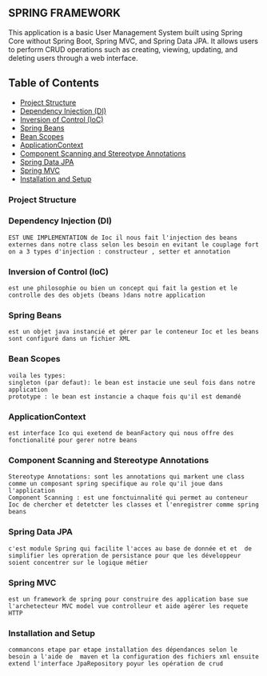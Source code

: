 ## SPRING FRAMEWORK

This application is a basic User Management System
built using Spring Core without Spring Boot,
Spring MVC, and Spring Data JPA. It allows users to perform CRUD operations
such as creating, viewing, updating, and deleting users through a web interface.

## Table of Contents
- [Project Structure](#project-structure)
- [Dependency Injection (DI)](#dependency-injection-di)
- [Inversion of Control (IoC)](#inversion-of-control-ioc)
- [Spring Beans](#spring-beans)
- [Bean Scopes](#bean-scopes)
- [ApplicationContext](#applicationcontext)
- [Component Scanning and Stereotype Annotations](#component-scanning-and-stereotype-annotations)
- [Spring Data JPA](#spring-data-jpa)
- [Spring MVC](#spring-mvc)
- [Installation and Setup](#installation-and-setup)

### Project Structure
    

### Dependency Injection (DI)
    EST UNE IMPLEMENTATION de Ioc il nous fait l'injection des beans externes dans notre class selon les besoin en evitant le couplage fort 
    on a 3 types d'injection : constructeur , setter et annotation 

### Inversion of Control (IoC)
    est une philosophie ou bien un concept qui fait la gestion et le controlle des des objets (beans )dans notre application

### Spring Beans
    est un objet java instancié et gérer par le conteneur Ioc et les beans sont configuré dans un fichier XML

### Bean Scopes
    voila les types:
    singleton (par defaut): le bean est instacie une seul fois dans notre application 
    prototype : le bean est instancie a chaque fois qu'il est demandé
    
### ApplicationContext
    est interface Ico qui exetend de beanFactory qui nous offre des fonctionalité pour gerer notre beans 

### Component Scanning and Stereotype Annotations
    Stereotype Annotations: sont les annotations qui markent une class comme un composant spring specifique au role qu'il joue dans l'application
    Component Scanning : est une fonctuinnalité qui permet au conteneur Ioc de chercher et detetcter les classes et l'enregistrer comme spring beans
### Spring Data JPA
    c'est module Spring qui facilite l'acces au base de donnée et et  de simplifier les opreration de persistance pour que les développeur soient concentrer sur le logique métier

### Spring MVC
    est un framework de spring pour construire des application base sue l'archetecteur MVC model vue controlleur et aide agérer les requete HTTP

### Installation and Setup
    commancons etape par etape installation des dépendances selon le besoin a l'aide de  maven et la configuration des fichiers xml ensuite extend l'interface JpaRepository poyur les opération de crud